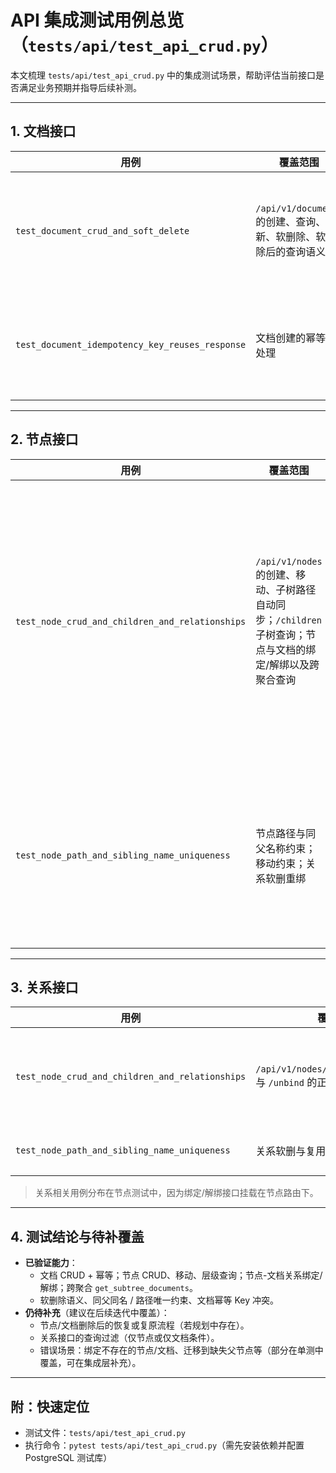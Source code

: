 # API 集成测试用例总览（`tests/api/test_api_crud.py`）

本文梳理 `tests/api/test_api_crud.py` 中的集成测试场景，帮助评估当前接口是否满足业务预期并指导后续补测。

---

## 1. 文档接口

| 用例 | 覆盖范围 | 核心断言 |
| ---- | -------- | -------- |
| `test_document_crud_and_soft_delete` | `/api/v1/documents` 的创建、查询、更新、软删除、软删除后的查询语义 | - 创建接口写入 `metadata`、`created_by`<br>- 更新接口变更标题并更新 `updated_by`<br>- 软删除后默认查询返回 404，`include_deleted=true` 时返回 200 |
| `test_document_idempotency_key_reuses_response` | 文档创建的幂等性处理 | - 相同 `Idempotency-Key` 与请求体复用原响应<br>- 相同 Key 不同请求体返回 409<br>- 最终仅持久化一条文档记录 |

---

## 2. 节点接口

| 用例 | 覆盖范围 | 核心断言 |
| ---- | -------- | -------- |
| `test_node_crud_and_children_and_relationships` | `/api/v1/nodes` 的创建、移动、子树路径自动同步；`/children` 子树查询；节点与文档的绑定/解绑以及跨聚合查询 | - 节点创建/更新后 `path` 与父级一致<br>- 调整父节点会级联更新子节点路径<br>- `/children?depth=` 控制层级<br>- `/subtree-documents` 返回（或移除）绑定文档<br>- 解绑后关系列表为空 |
| `test_node_path_and_sibling_name_uniqueness` | 节点路径与同父名称约束；移动约束；关系软删重绑 | - 同层 slug 重复返回 409<br>- 禁止将节点移动到自有子树<br>- 同父同名拒绝，不同父可复用<br>- 解绑后再次绑定复用原关系记录 |

---

## 3. 关系接口

| 用例 | 覆盖范围 | 核心断言 |
| ---- | -------- | -------- |
| `test_node_crud_and_children_and_relationships` | `/api/v1/nodes/{id}/bind/{doc_id}` 与 `/unbind` 的正向流程 | - 绑定后 `/relationships?node_id=` 能查到文档<br>- 解绑后 `/relationships` 返回空 |
| `test_node_path_and_sibling_name_uniqueness` | 关系软删与复用 | - `unbind` 后再次 `bind` 返回 200 且不会重复插入 |

> 关系相关用例分布在节点测试中，因为绑定/解绑接口挂载在节点路由下。

---

## 4. 测试结论与待补覆盖

- **已验证能力**：  
  - 文档 CRUD + 幂等；节点 CRUD、移动、层级查询；节点-文档关系绑定/解绑；跨聚合 `get_subtree_documents`。  
  - 软删除语义、同父同名 / 路径唯一约束、文档幂等 Key 冲突。
- **仍待补充**（建议在后续迭代中覆盖）：  
  - 节点/文档删除后的恢复或复原流程（若规划中存在）。  
  - 关系接口的查询过滤（仅节点或仅文档条件）。  
  - 错误场景：绑定不存在的节点/文档、迁移到缺失父节点等（部分在单测中覆盖，可在集成层补充）。

---

## 附：快速定位

- 测试文件：`tests/api/test_api_crud.py`
- 执行命令：`pytest tests/api/test_api_crud.py`（需先安装依赖并配置 PostgreSQL 测试库）
